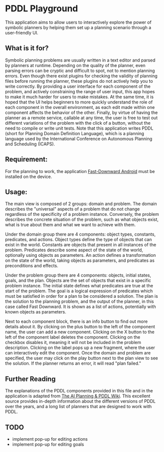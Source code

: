 # PDDL Playground

This application aims to allow users to interactively explore the power of symbolic planners by helping them set up a planning scenario through a user-friendly UI.

## What is it for?
Symbolic planning problems are usually written in a text editor and parsed by planners at runtime. Depending on the quality of the planner, even parsing errors can be cryptic and difficult to spot, not to mention planning errors.
Even though there exist plugins for checking the validity of planning files before running the planner, these plugins do not actively help you to write correctly.
By providing a user interface for each component of the problem, and actively constraining the range of user input, this app hopes to make it much harder for users to make mistakes.
At the same time, it is hoped that the UI helps beginners to more quickly understand the role of each component in the overall environment, as each edit made within one component affects the behavior of the other.
Finally, by virtue of having the planner as a remote service, callable at any time, the user is free to test out different variations of the problem with the click of a button, without the need to compile or write unit tests.
Note that this application writes PDDL (short for Planning Domain Definition Language), which is a planning language used by the International Conference on Autonomous Planning and Scheduling (ICAPS).

## Requirement:
For the planning to work, the application [Fast-Downward Android](https://gitlab.aldebaran.lan/life/fast-downward-android) must be installed on the device.

## Usage:
The main view is composed of 2 groups: domain and problem.
The domain describes the "universal" aspects of a problem that do not change regardless of the specificity of a problem instance.
Conversely, the problem describes the concrete situation of the problem, such as what objects exist, what is true about them and what we want to achieve with them.

Under the domain group there are 4 components: object types, constants, predicates, and actions.
Object types define the type of objects that can exist in the world.
Constants are objects that present in all instances of the problem.
Predicates describe some aspect of the state of the world, optionally using objects as parameters.
An action defines a transformation on the state of the world, taking objects as parameters, and predicates as preconditions and effects.

Under the problem group there are 4 components: objects, initial states, goals, and the plan.
Objects are the set of objects that exist in a specific problem instance.
The initial state defines what predicates are true at the start of the problem.
The goal is a logical expression of predicates which must be satisfied in order for a plan to be considered a solution.
The plan is the solution to the planning problem, and the output of the planner, in this case called Fast Downward.
It is shown as a list of actions, potentially with known objects as parameters.

Next to each component block, there is an info button to find out more details about it.
By clicking on the plus button to the left of the component name, the user can add a new component.
Clicking on the X button to the left of the component label deletes the component.
Clicking on the checkbox disables it, meaning it will not be included in the problem description.
Clicking on the label pops up a new fragment, where the user can interactively edit the component.
Once the domain and problem are specified, the user may click on the play button next to the plan view to see the solution.
If the planner returns an error, it will read "plan failed."

## Further Reading
The explanations of the PDDL components provided in this file and in the application is adapted from [The AI Planning & PDDL Wiki](https://planning.wiki/).
This excellent source provides in-depth information about the different versions of PDDL over the years, and a long list of planners that are designed to work with PDDL.

## TODO
* implement pop-up for editing actions
* implement pop-up for editing goals